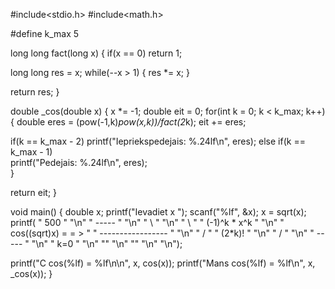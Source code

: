 #include<stdio.h>
#include<math.h>

#define k_max 5

long long fact(long x) {
if(x == 0)
return 1;

long long res = x;
while(--x > 1) {
res *= x;
}

return res;
}

double _cos(double x) {
x *= -1;
double eit = 0;
for(int k = 0; k < k_max; k++) {
double eres = (pow(-1,k)*pow(x,k))/fact(2*k);
eit += eres;

if(k == k_max - 2)
printf("Iepriekspedejais: %.24lf\n", eres);
else if(k == k_max - 1)                                                                                                 
printf("Pedejais: %.24lf\n", eres);                                                                                     
}

return eit;
}

void main() {
double x;
printf("Ievadiet x ");
scanf("%lf", &x);
x = sqrt(x);
printf(
"                          500  " "\n"
"                         ----- " "\n"
"                          \\   " "\n"
"                           \\    "      " (-1)^k * x^k      " "\n"
" cos((sqrt)x) =           = >   "    " -----------------  "  "\n"
"                          /      "      "   (2*k)!          " "\n"
"                         /    " "\n"
"                         ----- " "\n"
"                          k=0  " "\n"
"" "\n"
"" "\n"
"\n");

printf("C    cos(%lf) = %lf\n\n", x, cos(x));
printf("Mans cos(%lf) = %lf\n", x, _cos(x));
}
